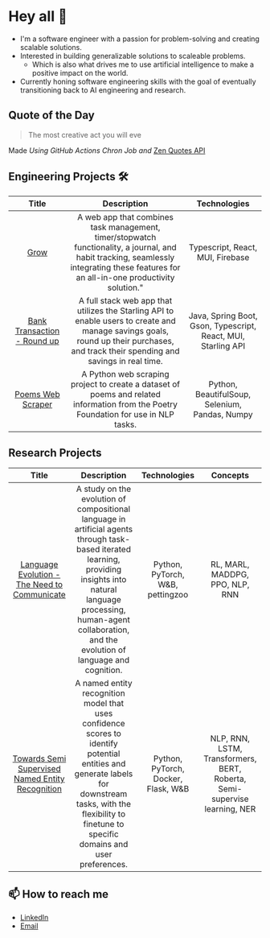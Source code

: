 <!-- markdownlint-disable-file -->
<!-- Use emoji -->
# Hey all 👋

- I'm a software engineer with a passion for problem-solving and creating scalable solutions.
- Interested in building generalizable solutions to scaleable problems.
  - Which is also what drives me to use artificial intelligence to make a positive impact on the world.
- Currently honing software engineering skills with the goal of eventually transitioning back to AI engineering and research.

## Quote of the Day

> The most creative act you will eve

Made *Using GitHub Actions Chron Job and* [Zen Quotes API]( https://zenquotes.io/ )

## Engineering Projects 🛠️

Title     | Description | Technologies
:-----------------------------:|:-----------------------------:|:-----------------------------:|
[Grow]([Demo/Environment.drawio.png](https://github.com/TGDivy/Grow#readme)) | A web app that combines task management, timer/stopwatch functionality, a journal, and habit tracking, seamlessly integrating these features for an all-in-one productivity solution."| Typescript, React, MUI, Firebase
[Bank Transaction - Round up](https://github.com/TGDivy/Banking#readme)|A full stack web app that utilizes the Starling API to enable users to create and manage savings goals, round up their purchases, and track their spending and savings in real time.| Java, Spring Boot, Gson, Typescript, React, MUI, Starling API
[Poems Web Scraper](https://github.com/TGDivy/WebScrapping-PoetryFoundation#readme) | A Python web scraping project to create a dataset of poems and related information from the Poetry Foundation for use in NLP tasks. | Python, BeautifulSoup, Selenium, Pandas, Numpy

## Research Projects
Title     | Description | Technologies | Concepts
:-----------------------------:|:-----------------------------:|:-----------------------------:|:-----------------------------:|
[Language Evolution - The Need to Communicate](https://github.com/TGDivy/Language-Evolution#readme) | A study on the evolution of compositional language in artificial agents through task-based iterated learning, providing insights into natural language processing, human-agent collaboration, and the evolution of language and cognition.| Python, PyTorch, W&B, pettingzoo | RL, MARL, MADDPG, PPO, NLP, RNN
[Towards Semi Supervised Named Entity Recognition](https://github.com/TGDivy/Towards-unlabelled-Entity-Detection#readme) | A named entity recognition model that uses confidence scores to identify potential entities and generate labels for downstream tasks, with the flexibility to finetune to specific domains and user preferences. | Python, PyTorch, Docker, Flask, W&B | NLP, RNN, LSTM, Transformers, BERT, Roberta, Semi-supervise learning, NER

## 📫 How to reach me

- [LinkedIn](https://www.linkedin.com/in/divy-bramhehca/)
- [Email](mailto:me@divyb.xyz)


